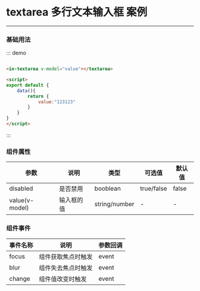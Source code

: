 <script>
export default {
    data(){
        return {
            value:"123123"
        }
    }
}
</script>
#  textarea 多行文本输入框 案例
---
### 基础用法

<div class="demo-block">
    <in-textarea v-model="value"></textarea>
</div>

::: demo
```html

<in-textarea v-model="value"></textarea>

<script>
export default {
    data(){
        return {
            value:"123123"
        }
    }
}
</script>

```
:::


### 组件属性
|参数|说明|类型|可选值|默认值|
|---|---|---|---|---|
| disabled | 是否禁用 | booblean | true/false | false |
| value(v-model) | 输入框的值 | string/number | - | - |

### 组件事件
|事件名称|说明|参数回调|
|---|---|---|
| focus | 组件获取焦点时触发 | event |
| blur | 组件失去焦点时触发 | event |
| change | 组件值改变时触发 | event |